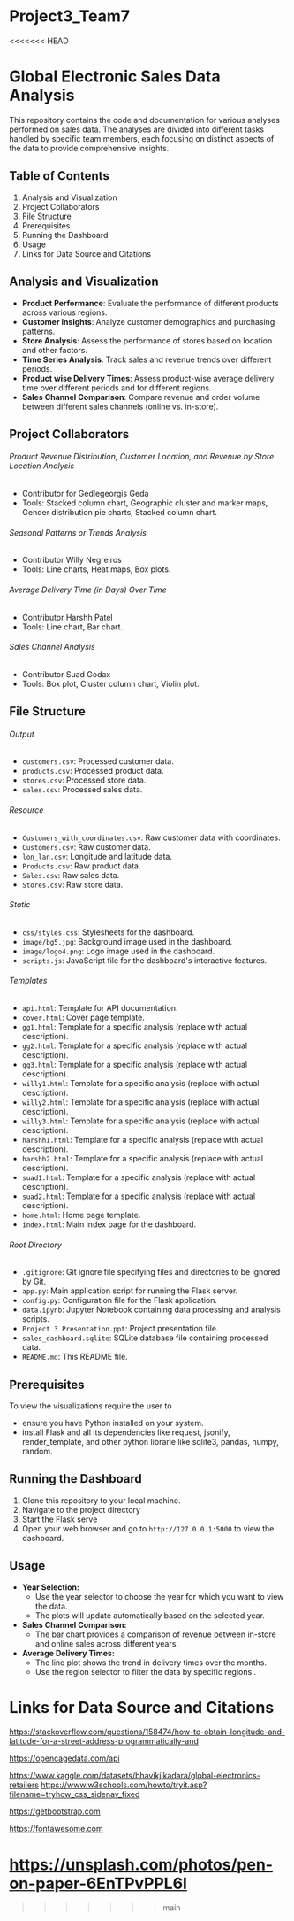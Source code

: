 # Project3_Team7

<<<<<<< HEAD
# Global Electronic Sales Data Analysis

This repository contains the code and documentation for various analyses performed on sales data. The analyses are divided into different tasks handled by specific team members, each focusing on distinct aspects of the data to provide comprehensive insights.

## Table of Contents

1. Analysis and Visualization
2. Project Collaborators
3. File Structure
4. Prerequisites
5. Running the Dashboard
6. Usage
7. Links for Data Source and Citations

## Analysis and Visualization

* **Product Performance**: Evaluate the performance of different products across various regions.
* **Customer Insights**: Analyze customer demographics and purchasing patterns.
* **Store Analysis**: Assess the performance of stores based on location and other factors.
* **Time Series Analysis**: Track sales and revenue trends over different periods.
* **Product wise Delivery Times**: Assess product-wise average delivery time over different periods and for different regions.
* **Sales Channel Comparison**: Compare revenue and order volume between different sales channels (online vs. in-store).

## Project Collaborators

###### Product Revenue Distribution, Customer Location, and Revenue by Store Location Analysis

* Contributor for Gedlegeorgis Geda
* Tools: Stacked column chart, Geographic cluster and marker maps, Gender distribution pie charts, Stacked column chart.

###### Seasonal Patterns or Trends Analysis

* Contributor Willy Negreiros
* Tools: Line charts, Heat maps, Box plots.

###### Average Delivery Time (in Days) Over Time

* Contributor Harshh Patel
* Tools: Line chart, Bar chart.

###### Sales Channel Analysis

* Contributor Suad Godax
* Tools: Box plot, Cluster column chart, Violin plot.

## File Structure

###### Output

- `customers.csv`: Processed customer data.
- `products.csv`: Processed product data.
- `stores.csv`: Processed store data.
- `sales.csv`: Processed sales data.

###### Resource

- `Customers_with_coordinates.csv`: Raw customer data with coordinates.
- `Customers.csv`: Raw customer data.
- `lon_lan.csv`: Longitude and latitude data.
- `Products.csv`: Raw product data.
- `Sales.csv`: Raw sales data.
- `Stores.csv`: Raw store data.

###### Static

- `css/styles.css`: Stylesheets for the dashboard.
- `image/bg5.jpg`: Background image used in the dashboard.
- `image/logo4.png`: Logo image used in the dashboard.
- `scripts.js`: JavaScript file for the dashboard's interactive features.

###### Templates

- `api.html`: Template for API documentation.
- `cover.html`: Cover page template.
- `gg1.html`: Template for a specific analysis (replace with actual description).
- `gg2.html`: Template for a specific analysis (replace with actual description).
- `gg3.html`: Template for a specific analysis (replace with actual description).
- `willy1.html`: Template for a specific analysis (replace with actual description).
- `willy2.html`: Template for a specific analysis (replace with actual description).
- `willy3.html`: Template for a specific analysis (replace with actual description).
- `harshh1.html`: Template for a specific analysis (replace with actual description).
- `harshh2.html`: Template for a specific analysis (replace with actual description).
- `suad1.html`: Template for a specific analysis (replace with actual description).
- `suad2.html`: Template for a specific analysis (replace with actual description).
- `home.html`: Home page template.
- `index.html`: Main index page for the dashboard.

###### Root Directory

- `.gitignore`: Git ignore file specifying files and directories to be ignored by Git.
- `app.py`: Main application script for running the Flask server.
- `config.py`: Configuration file for the Flask application.
- `data.ipynb`: Jupyter Notebook containing data processing and analysis scripts.
- `Project 3 Presentation.ppt`: Project presentation file.
- `sales_dashboard.sqlite`: SQLite database file containing processed data.
- `README.md`: This README file.

## Prerequisites

To view the visualizations require the user to

- ensure you have Python installed on your system.
- install Flask and all its dependencies like request, jsonify, render_template, and other python librarie like sqlite3, pandas, numpy, random.

## Running the Dashboard

1. Clone this repository to your local machine.
2. Navigate to the project directory
3. Start the Flask serve
4. Open your web browser and go to `http://127.0.0.1:5000` to view the dashboard.

## Usage

* **Year Selection:**
  * Use the year selector to choose the year for which you want to view the data.
  * The plots will update automatically based on the selected year.
* **Sales Channel Comparison:**
  * The bar chart provides a comparison of revenue between in-store and online sales across different years.
* **Average Delivery Times:**
  * The line plot shows the trend in delivery times over the months.
  * Use the region selector to filter the data by specific regions..

# Links for Data Source and Citations

https://stackoverflow.com/questions/158474/how-to-obtain-longitude-and-latitude-for-a-street-address-programmatically-and

https://opencagedata.com/api

https://www.kaggle.com/datasets/bhavikjikadara/global-electronics-retailers
https://www.w3schools.com/howto/tryit.asp?filename=tryhow_css_sidenav_fixed

https://getbootstrap.com

https://fontawesome.com

https://unsplash.com/photos/pen-on-paper-6EnTPvPPL6I
=======
>>>>>>> main
